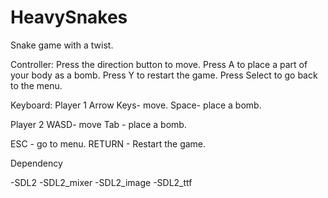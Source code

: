 # HeavySnakes
Snake game with a twist.

Controller:
Press the direction button to move.
Press A to place a part of your body as a bomb.
Press Y to restart the game.
Press Select to go back to the menu.

Keyboard:
Player 1
Arrow Keys- move.
Space- place a bomb.

Player 2
WASD- move
Tab - place a bomb.

ESC - go to menu.
RETURN - Restart the game.

Dependency

-SDL2
-SDL2_mixer
-SDL2_image
-SDL2_ttf
